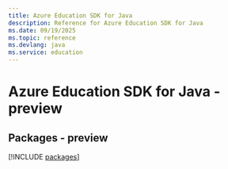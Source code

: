 ```yaml
---
title: Azure Education SDK for Java
description: Reference for Azure Education SDK for Java
ms.date: 09/19/2025
ms.topic: reference
ms.devlang: java
ms.service: education
---
```

# Azure Education SDK for Java - preview
## Packages - preview
[!INCLUDE [packages](education-index.md)]